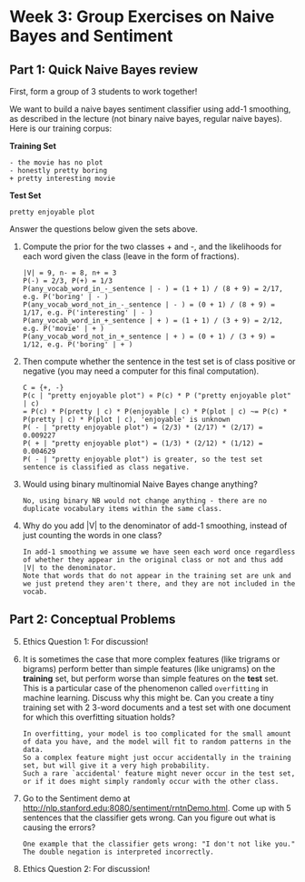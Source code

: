# Week 3: Group Exercises on Naive Bayes and Sentiment

## Part 1: Quick Naive Bayes review

First, form a group of 3 students to work together!

We want to build a naive bayes sentiment classifier using add-1 smoothing, as described in the lecture (not binary naive bayes, regular naive bayes). 
Here is our training corpus:

**Training Set**

  ```
  - the movie has no plot
  - honestly pretty boring    
  + pretty interesting movie 
  ```

**Test Set**

  ```
  pretty enjoyable plot
  ```
    
Answer the questions below given the sets above.

  1. Compute the prior for the two classes + and -, and the likelihoods for each word given the class (leave in the form of fractions).

     ```
     |V| = 9, n- = 8, n+ = 3
     P(-) = 2/3, P(+) = 1/3
     P(any_vocab_word_in_-_sentence | - ) = (1 + 1) / (8 + 9) = 2/17, e.g. P('boring' | - )
     P(any_vocab_word_not_in_-_sentence | - ) = (0 + 1) / (8 + 9) = 1/17, e.g. P('interesting' | - )
     P(any_vocab_word_in_+_sentence | + ) = (1 + 1) / (3 + 9) = 2/12, e.g. P('movie' | + )
     P(any_vocab_word_not_in_+_sentence | + ) = (0 + 1) / (3 + 9) = 1/12, e.g. P('boring' | + )
     ```

  2. Then compute whether the sentence in the test set is of class positive or negative (you may need a computer for this final computation).

     ```
     C = {+, -}
     P(c | "pretty enjoyable plot") ∝ P(c) * P ("pretty enjoyable plot" | c)
     = P(c) * P(pretty | c) * P(enjoyable | c) * P(plot | c) ~= P(c) * P(pretty | c) * P(plot | c), 'enjoyable' is unknown
     P( - | "pretty enjoyable plot") = (2/3) * (2/17) * (2/17) = 0.009227
     P( + | "pretty enjoyable plot") = (1/3) * (2/12) * (1/12) = 0.004629
     P( - | "pretty enjoyable plot") is greater, so the test set sentence is classified as class negative. 
     ```

  3. Would using binary multinomial Naive Bayes change anything?

     ```
     No, using binary NB would not change anything - there are no duplicate vocabulary items within the same class. 
     ```

  4. Why do you add |V| to the denominator of add-1 smoothing, instead of just counting the words in one class?

     ```
     In add-1 smoothing we assume we have seen each word once regardless of whether they appear in the original class or not and thus add |V| to the denominator. 
     Note that words that do not appear in the training set are unk and we just pretend they aren't there, and they are not included in the vocab. 
     ```

## Part 2: Conceptual Problems

   5. Ethics Question 1: For discussion! 
      
   6. It is sometimes the case that more complex features (like trigrams or bigrams) perform better than simple features (like unigrams) on the **training** set, but perform worse than simple features on the **test** set. 
      This is a particular case of the phenomenon called `overfitting` in machine learning. 
      Discuss why this might be. 
      Can you create a tiny training set with 2 3-word documents and a test set with one document for which this overfitting situation holds?

      ```
      In overfitting, your model is too complicated for the small amount of data you have, and the model will fit to random patterns in the data.
      So a complex feature might just occur accidentally in the training set, but will give it a very high probability.
      Such a rare `accidental' feature might never occur in the test set, or if it does might simply randomly occur with the other class. 
      ```

   7. Go to the Sentiment demo at http://nlp.stanford.edu:8080/sentiment/rntnDemo.html. 
      Come up with 5 sentences that the classifier gets wrong. 
      Can you figure out what is causing the errors?
      
      ```
      One example that the classifier gets wrong: "I don't not like you." The double negation is interpreted incorrectly.
      ```
   
   8. Ethics Question 2: For discussion!

